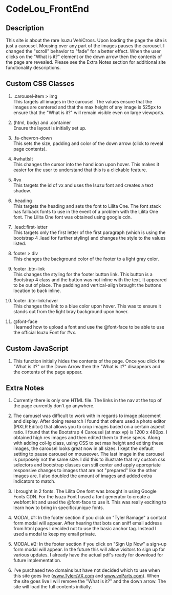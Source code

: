 # CodeLou_FrontEnd

## Description
This site is about the rare Isuzu VehiCross.  Upon loading the page the site is just a carousel.  Mousing over any part of the images pauses the carousel.  I changed the "scroll" behavior to "fade" for a better effect.  When the user clicks on the "What is it?" element or the down arrow then the contents of the page are revealed.  Please see the Extra Notes section for additional site functionality descriptions.

## Custom CSS Classes
1. .carousel-item > img <br>
This targets all images in the carousel.  The values ensure that the images are centered and that the max height of any image is 525px to ensure that the "What is it?" will remain visible even on large viewports.

2. (html, body) and .container<br>
Ensure the layout is initially set up.

3. .fa-chevron-down<br>
This sets the size, padding and color of the down arrow (click to reveal page contents).

4. #whatIsIt<br>
This changes the cursor into the hand icon upon hover.  This makes it easier for the user to understand that this is a clickable feature.

5. #vx<br>
This targets the id of vx and uses the Isuzu font and creates a text shadow.

6. .heading<br>
This targets the heading and sets the font to Lilita One.  The font stack has fallback fonts to use in the event of a problem with the Lilita One font.
The Lilita One font was obtained using google cdn.

7. .lead::first-letter<br>
This targets only the first letter of the first paragraph (which is using the bootstrap 4 .lead for further styling) and changes the style to the values listed.

8. footer > div<br>
This changes the background color of the footer to a light gray color.

9. footer .btn-link<br>
This changes the styling for the footer button link.  This button is a Bootstrap 4 class and the button was not inline with the text.  It appeared to be out of place.  The padding and vertical-align brought the buttons location to back inline.

10. footer .btn-link:hover<br>
This changes the link to a blue color upon hover.  This was to ensure it stands out from the light bray background upon hover.

11. @font-face<br>
I learned how to upload a font and use the @font-face to be able to use the official Isuzu Font for #vx.

## Custom JavaScript

1. This function initially hides the contents of the page.  Once you click the "What is it?" or the Down Arrow then the "What is it?" disappears and the contents of the page appear.


## Extra Notes

1.  Currently there is only one HTML file.  The links in the nav at the top of the page currently don't go anywhere.

2.  The carousel was difficult to work with in regards to image placement and display.  After doing research I found that others used a photo editor (PIXLR Editor) that allows you to crop images based on a certain aspect ratio.  I found that the Bootstrap 4 Carousel (at max vp) is 1200 x 480px.  I obtained high res images and then edited them to these specs.  Along with adding col-lg class, using CSS to set max height and editing these images, the carousel looks great now in all sizes.  I kept the default setting to pause carousel on mouseover.  The last image in the carousel is purposely not the same size.  I did this to illustrate that my custom css selectors and bootstrap classes can still center and apply appropriate responsive changes to images that are not "prepared" like the other images are.  I also doubled the amount of images and added extra indicators to match.

3.  I brought in 2 fonts.  The Lilita One font was brought in using Google Fonts CDN.  For the Isuzu Font I used a font generator to create a webfont kit and used the @font-face to use it.  This was really exciting to learn how to bring in specific/unique fonts.

4.  MODAL #1:  In the footer section if you click on "Tyler Ramage" a contact form modal will appear.  After hearing that bots can sniff email address from html pages I decided not to use the basic anchor tag.  Instead I used a modal to keep my email private.
  
5.  MODAL #2:  In the footer section if you click on "Sign Up Now" a sign-up form modal will appear.  In the future this will allow visitors to sign up for various updates.  I already have the actual pdf's ready for download for future implementation.

6.  I've purchased two domains but have not decided which to use when this site goes live (www.TylersVX.com and www.vxParts.com).  When the site goes live I will remove the "What is it?" and the down arrow.  The site will load the full contents initially.  
